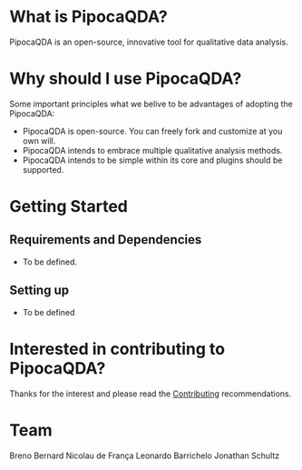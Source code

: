 # What is PipocaQDA?
PipocaQDA is an open-source, innovative tool for qualitative data analysis.

# Why should I use PipocaQDA?

Some important principles what we belive to be advantages of adopting the PipocaQDA:
* PipocaQDA is open-source. You can freely fork and customize at you own will.
* PipocaQDA intends to embrace multiple qualitative analysis methods.
* PipocaQDA intends to be simple within its core and plugins should be supported.

# Getting Started

## Requirements and Dependencies
- To be defined.

## Setting up
- To be defined

# Interested in contributing to PipocaQDA?
Thanks for the interest and please read the [Contributing](https://github.com/larocs/RoCS/blob/master/CONTRIBUTING.md) recommendations.

# Team
Breno Bernard Nicolau de França
Leonardo Barrichelo
Jonathan Schultz
